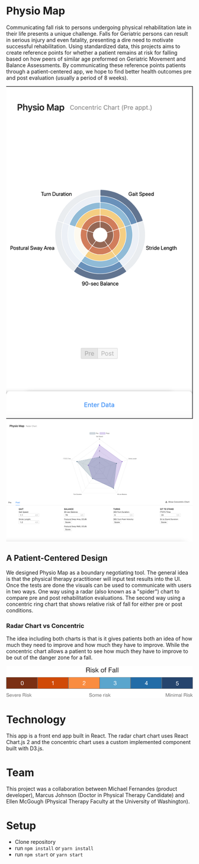 # Physio Map
Communicating fall risk to persons undergoing physical rehabilitation late in their life presents a unique challenge. Falls for Geriatric persons can result in serious injury and even fatality, presenting a dire need to motivate successful rehabilitation.
Using standardized data, this projects aims to create reference points for whether a patient remains at risk for falling based on how peers of similar age preformed on Geriatric Movement and Balance Assessments. By communicating these reference points patients through a patient-centered app, we hope to find better health outcomes pre and post evaluation (usually a period of 8 weeks).

![Phone Concentric](https://github.com/michael-fernandes/physio-map/blob/master/Resources/phone-concentric.png)
![Desktop Radar](https://github.com/michael-fernandes/physio-map/blob/master/Resources/desktop-radar.png)

## A Patient-Centered Design
We designed Physio Map as a boundary negotiating tool. The general idea is that the physical therapy practitioner will input test results into the UI. Once the tests are done the visuals can be used to communicate with users in two ways. One way using a radar (also known as a "spider") chart to compare pre and post rehabilitation evaluations. The second way using a concentric ring chart that shows relative risk of fall for either pre or post conditions. 

### Radar Chart vs Concentric
The idea including both charts is that is it gives patients both an idea of how much they need to improve and how much they have to improve. While the concentric chart allows a patient to see how much they have to improve to be out of the danger zone for a fall.

![Risk Legend](https://github.com/michael-fernandes/physio-map/blob/master/Resources/risk.png)

# Technology
This app is a front end app built in React. The radar chart chart uses React Chart.js 2 and the concentric chart uses a custom implemented component built with D3.js.

# Team
This project was a collaboration between Michael Fernandes (product developer), Marcus Johnson (Doctor in Physical Therapy Candidate) and Ellen McGough (Physical Therapy Faculty at the University of Washington).


# Setup
* Clone repository
* run `npm install` or `yarn install`
* run `npm start` or `yarn start`
